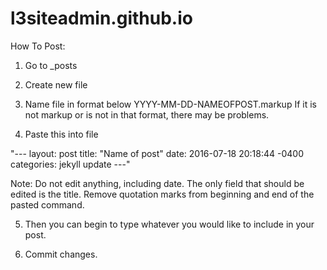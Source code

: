 # l3siteadmin.github.io

How To Post:

1. Go to _posts

2. Create new file

3. Name file in format below
YYYY-MM-DD-NAMEOFPOST.markup
If it is not markup or is not in that format, there may be problems.

4. Paste this into file

"---
layout: post
title:  "Name of post"
date:   2016-07-18 20:18:44 -0400
categories: jekyll update
---"

Note: Do not edit anything, including date. The only field that should be edited is the title. Remove quotation marks from beginning and end of the pasted command.

5. Then you can begin to type whatever you would like to include in your post.

6. Commit changes. 

